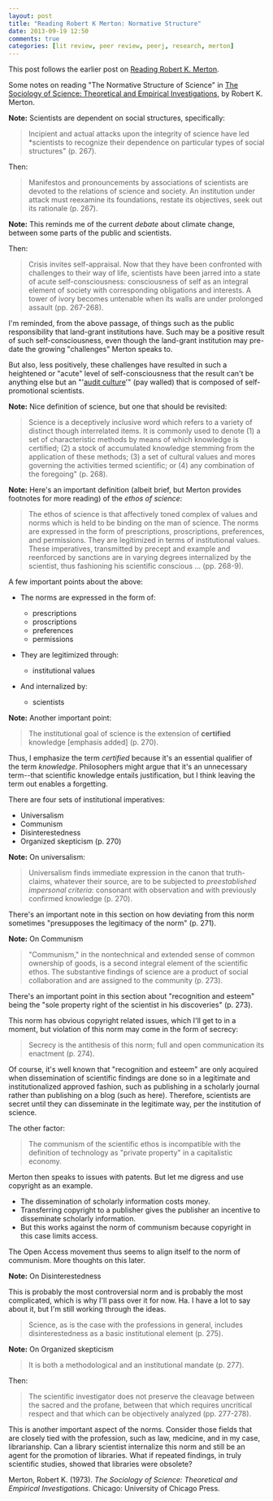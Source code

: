 ```yaml
---
layout: post
title: "Reading Robert K Merton: Normative Structure"
date: 2013-09-19 12:50
comments: true
categories: [lit review, peer review, peerj, research, merton]
---
```


This post follows the earlier post on [Reading Robert K.
Merton](/blog/2013/09/18/reading-robert-k-merton/).

Some notes on reading "The Normative Structure of Science" in [The
Sociology of Science: Theoretical and Empirical
Investigations](http://www.worldcat.org/oclc/817893417), by Robert
K. Merton.

**Note:** Scientists are dependent on social structures,
specifically:

> Incipient and actual attacks upon the integrity of science have
> led *scientists to recognize their dependence on particular
> types of social structures" (p. 267).

Then:

> Manifestos and pronouncements by associations of scientists are
> devoted to the relations of science and society. An institution
> under attack must reexamine its foundations, restate its
> objectives, seek out its rationale (p. 267).

**Note:** This reminds me of the current *debate* about climate
change, between some parts of the public and scientists.

Then:

> Crisis invites self-appraisal. Now that they have been
> confronted with challenges to their way of life, scientists have
> been jarred into a state of acute self-consciousness:
> consciousness of self as an integral element of society with
> corresponding obligations and interests. A tower of ivory
> becomes untenable when its walls are under prolonged assault
> (pp. 267-268).

I'm reminded, from the above passage, of things such as the public
responsibility that land-grant institutions have. Such may be a
positive result of such self-consciousness, even though the
land-grant institution may pre-date the growing "challenges"
Merton speaks to.

But also, less positively, these challenges have resulted in such
a heightened or "acute" level of self-consciousness that the
result can't be anything else but an "'[audit
culture](http://dx.doi.org/10.1002/asi.23041)'" (pay walled) that
is composed of self-promotional scientists.

**Note:** Nice definition of science, but one that should be
revisited:

> Science is a deceptively inclusive word which refers to a
> variety of distinct though interrelated items. It is commonly
> used to denote (1) a set of characteristic methods by means of
> which knowledge is certified; (2) a stock of accumulated
> knowledge stemming from the application of these methods; (3) a
> set of cultural values and mores governing the activities termed
> scientific; or (4) any combination of the foregoing" (p. 268).

**Note:** Here's an important definition (albeit brief, but Merton
provides footnotes for more reading) of the *ethos of science*:

> The ethos of science is that affectively toned complex of values
> and norms which is held to be binding on the man of science. The
> norms are expressed in the form of prescriptions, proscriptions,
> preferences, and permissions. They are legitimized in terms of
> institutional values. These imperatives, transmitted by precept
> and example and reenforced by sanctions are in varying degrees
> internalized by the scientist, thus fashioning his scientific
> conscious ... (pp. 268-9).

A few important points about the above:

- The norms are expressed in the form of:

  * prescriptions
  * proscriptions
  * preferences
  * permissions  

- They are legitimized through:

  * institutional values  

- And internalized by:

  * scientists

**Note:** Another important point:

> The institutional goal of science is the extension of
> **certified** knowledge \[emphasis added\] (p. 270).

Thus, I emphasize the term *certified* because it's an essential
qualifier of the term *knowledge*. Philosophers might argue that
it's an unnecessary term--that scientific knowledge entails
justification, but I think leaving the term out enables a
forgetting.

There are four sets of institutional imperatives:

- Universalism
- Communism
- Disinterestedness
- Organized skepticism (p. 270)

**Note:** On universalism:

> Universalism finds immediate expression in the canon that
> truth-claims, whatever their source, are to be subjected to
> *preestablished impersonal criteria*: consonant with observation
> and with previously confirmed knowledge (p. 270).

There's an important note in this section on how deviating from
this norm sometimes "presupposes the legitimacy of the norm" (p.
271). 

**Note:** On Communism

> "Communism," in the nontechnical and extended sense of common
> ownership of goods, is a second integral element of the
> scientific ethos. The substantive findings of science are a
> product of social collaboration and are assigned to the
> community (p. 273).

There's an important point in this section about "recognition and
esteem" being the "sole property right of the scientist in his
discoveries" (p. 273).

This norm has obvious copyright related issues, which I'll get to
in a moment, but violation of this norm may come in the form of
secrecy:

> Secrecy is the antithesis of this norm; full and open
> communication its enactment (p. 274).

Of course, it's well known that "recognition and esteem" are only
acquired when dissemination of scientific findings are done so in
a legitimate and institutionalized approved fashion, such as
publishing in a scholarly journal rather than publishing on a blog
(such as here). Therefore, scientists are secret until they can
disseminate in the legitimate way, per the institution of science.

The other factor:

> The communism of the scientific ethos is incompatible with the
> definition of technology as "private property" in a capitalistic
> economy.

Merton then speaks to issues with patents. But let me digress and
use copyright as an example.

- The dissemination of scholarly information costs money.
- Transferring copyright to a publisher gives the publisher an
  incentive to disseminate scholarly information.
- But this works against the norm of communism because copyright
  in this case limits access.

The Open Access movement thus seems to align itself to the norm of
communism. More thoughts on this later.

**Note:** On Disinterestedness

This is probably the most controversial norm and is probably the
most complicated, which is why I'll pass over it for now. Ha. I
have a lot to say about it, but I'm still working through the
ideas.

> Science, as is the case with the professions in general,
> includes disinterestedness as a basic institutional element (p.
> 275).

**Note:** On Organized skepticism

> It is both a methodological and an institutional mandate (p.
> 277).

Then:

> The scientific investigator does not preserve the cleavage
> between the sacred and the profane, between that which requires
> uncritical respect and that which can be objectively analyzed
> (pp. 277-278).

This is another important aspect of the norms. Consider those
fields that are closely tied with the profession, such as law,
medicine, and in my case, librarianship. Can a library scientist
internalize this norm and still be an agent for the promotion of
libraries. What if repeated findings, in truly scientific studies,
showed that libraries were obsolete?

Merton, Robert K. (1973). *The Sociology of Science: Theoretical
and Empirical Investigations*. Chicago: University of Chicago
Press.
